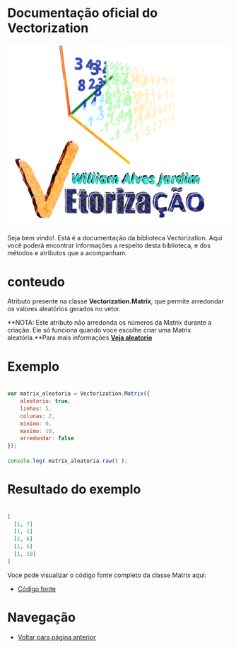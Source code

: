 # Documentação oficial do Vectorization
![Logo do projeto](https://github.com/WilliamJardim/Vectorization/blob/main/imagens/logo512x512.png)

Seja bem vindo!. Está é a documentação da biblioteca Vectorization.
Aqui você poderá encontrar informações a respeito desta biblioteca, e dos métodos e atributos que a acompanham.

# conteudo
Atributo presente na classe **Vectorization.Matrix**, que permite arredondar os valores aleatórios gerados no vetor.

**NOTA: Este atributo não arredonda os números da Matrix durante a criação. Ele só funciona quando voce escolhe criar uma Matrix aleatória.**Para mais informações **[Veja aleatorio](aleatorio.md)**

# Exemplo 
```javascript

var matrix_aleatoria = Vectorization.Matrix({ 
    aleatorio: true, 
    linhas: 5, 
    colunas: 2, 
    minimo: 0, 
    maximo: 10,
    arredondar: false 
});

console.log( matrix_aleatoria.raw() );

```

# Resultado do exemplo
```json

[
  [1, 7]
  [1, 1]
  [2, 6]
  [1, 5]
  [1, 10]
]

```

Voce pode visualizar o código fonte completo da classe Matrix aqui:
* [Código fonte](https://github.com/WilliamJardim/Vectorization/blob/main/src/Matrix.js)

# Navegação
* [Voltar para página anterior](../page.md)